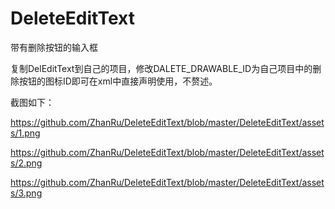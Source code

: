 # DeleteEditText
带有删除按钮的输入框


复制DelEditText到自己的项目，修改DALETE_DRAWABLE_ID为自己项目中的删除按钮的图标ID即可在xml中直接声明使用，不赘述。




截图如下：


https://github.com/ZhanRu/DeleteEditText/blob/master/DeleteEditText/assets/1.png

https://github.com/ZhanRu/DeleteEditText/blob/master/DeleteEditText/assets/2.png

https://github.com/ZhanRu/DeleteEditText/blob/master/DeleteEditText/assets/3.png
